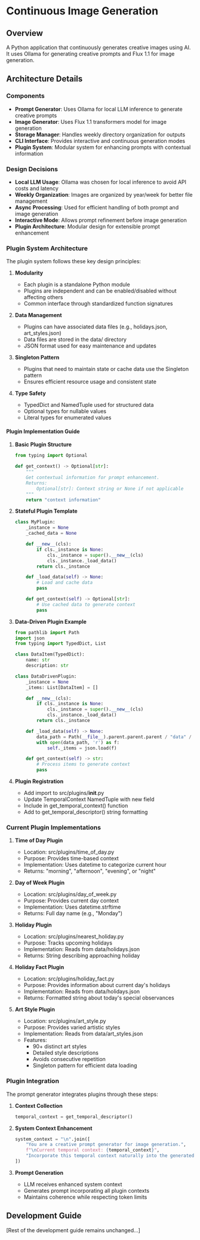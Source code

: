 # Continuous Image Generation

## Overview

A Python application that continuously generates creative images using AI. It uses Ollama for generating creative prompts and Flux 1.1 for image generation.

## Architecture Details

### Components

- **Prompt Generator**: Uses Ollama for local LLM inference to generate creative prompts
- **Image Generator**: Uses Flux 1.1 transformers model for image generation
- **Storage Manager**: Handles weekly directory organization for outputs
- **CLI Interface**: Provides interactive and continuous generation modes
- **Plugin System**: Modular system for enhancing prompts with contextual information

### Design Decisions

- **Local LLM Usage**: Ollama was chosen for local inference to avoid API costs and latency
- **Weekly Organization**: Images are organized by year/week for better file management
- **Async Processing**: Used for efficient handling of both prompt and image generation
- **Interactive Mode**: Allows prompt refinement before image generation
- **Plugin Architecture**: Modular design for extensible prompt enhancement

### Plugin System Architecture

The plugin system follows these key design principles:

1. **Modularity**
   - Each plugin is a standalone Python module
   - Plugins are independent and can be enabled/disabled without affecting others
   - Common interface through standardized function signatures

2. **Data Management**
   - Plugins can have associated data files (e.g., holidays.json, art_styles.json)
   - Data files are stored in the data/ directory
   - JSON format used for easy maintenance and updates

3. **Singleton Pattern**
   - Plugins that need to maintain state or cache data use the Singleton pattern
   - Ensures efficient resource usage and consistent state

4. **Type Safety**
   - TypedDict and NamedTuple used for structured data
   - Optional types for nullable values
   - Literal types for enumerated values

#### Plugin Implementation Guide

1. **Basic Plugin Structure**
   ```python
   from typing import Optional

   def get_context() -> Optional[str]:
       """
       Get contextual information for prompt enhancement.
       Returns:
           Optional[str]: Context string or None if not applicable
       """
       return "context information"
   ```

2. **Stateful Plugin Template**
   ```python
   class MyPlugin:
       _instance = None
       _cached_data = None

       def __new__(cls):
           if cls._instance is None:
               cls._instance = super().__new__(cls)
               cls._instance._load_data()
           return cls._instance

       def _load_data(self) -> None:
           # Load and cache data
           pass

       def get_context(self) -> Optional[str]:
           # Use cached data to generate context
           pass
   ```

3. **Data-Driven Plugin Example**
   ```python
   from pathlib import Path
   import json
   from typing import TypedDict, List

   class DataItem(TypedDict):
       name: str
       description: str

   class DataDrivenPlugin:
       _instance = None
       _items: List[DataItem] = []

       def __new__(cls):
           if cls._instance is None:
               cls._instance = super().__new__(cls)
               cls._instance._load_data()
           return cls._instance

       def _load_data(self) -> None:
           data_path = Path(__file__).parent.parent.parent / "data" / "items.json"
           with open(data_path, 'r') as f:
               self._items = json.load(f)

       def get_context(self) -> str:
           # Process items to generate context
           pass
   ```

4. **Plugin Registration**
   - Add import to src/plugins/__init__.py
   - Update TemporalContext NamedTuple with new field
   - Include in get_temporal_context() function
   - Add to get_temporal_descriptor() string formatting

### Current Plugin Implementations

1. **Time of Day Plugin**
   - Location: src/plugins/time_of_day.py
   - Purpose: Provides time-based context
   - Implementation: Uses datetime to categorize current hour
   - Returns: "morning", "afternoon", "evening", or "night"

2. **Day of Week Plugin**
   - Location: src/plugins/day_of_week.py
   - Purpose: Provides current day context
   - Implementation: Uses datetime.strftime
   - Returns: Full day name (e.g., "Monday")

3. **Holiday Plugin**
   - Location: src/plugins/nearest_holiday.py
   - Purpose: Tracks upcoming holidays
   - Implementation: Reads from data/holidays.json
   - Returns: String describing approaching holiday

4. **Holiday Fact Plugin**
   - Location: src/plugins/holiday_fact.py
   - Purpose: Provides information about current day's holidays
   - Implementation: Reads from data/holidays.json
   - Returns: Formatted string about today's special observances

5. **Art Style Plugin**
   - Location: src/plugins/art_style.py
   - Purpose: Provides varied artistic styles
   - Implementation: Reads from data/art_styles.json
   - Features:
     - 90+ distinct art styles
     - Detailed style descriptions
     - Avoids consecutive repetition
     - Singleton pattern for efficient data loading

### Plugin Integration

The prompt generator integrates plugins through these steps:

1. **Context Collection**
   ```python
   temporal_context = get_temporal_descriptor()
   ```

2. **System Context Enhancement**
   ```python
   system_context = "\n".join([
       "You are a creative prompt generator for image generation.",
       f"\nCurrent temporal context: {temporal_context}",
       "Incorporate this temporal context naturally into the generated prompt"
   ])
   ```

3. **Prompt Generation**
   - LLM receives enhanced system context
   - Generates prompt incorporating all plugin contexts
   - Maintains coherence while respecting token limits

## Development Guide

[Rest of the development guide remains unchanged...]
